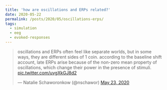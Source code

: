 ```yaml
---
title: 'how are oscillations and ERPs related?'
date: 2020-05-22
permalink: /posts/2020/05/oscillations-erps/
tags:
  - simulation
  - eeg
  - evoked-responses
---
```

<blockquote class="twitter-tweet" ><p lang="en" dir="ltr">oscillations and ERPs often feel like separate worlds, but in some ways, they are different sides of 1 coin. according to the baseline shift account, late ERPs arise because of the non-zero mean property of oscillations, which change their power in the presence of stimuli. <a href="https://t.co/uvgXkGJ8d2">pic.twitter.com/uvgXkGJ8d2</a></p>&mdash; Natalie Schaworonkow (@nschawor) <a href="https://twitter.com/nschawor/status/1264053119727489024?ref_src=twsrc%5Etfw">May 23, 2020</a></blockquote><script async src="https://platform.twitter.com/widgets.js" charset="utf-8"></script>
